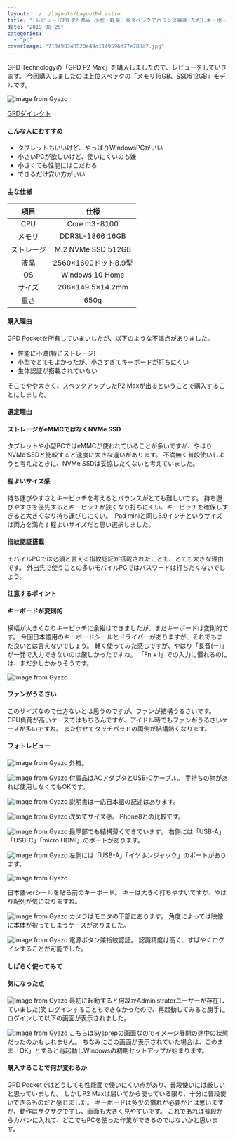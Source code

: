 ```yaml
---
layout: ../../layouts/LayoutMd.astro
title: "[レビュー]GPD P2 Max 小型・軽量・高スペックでバランス最高(ただしキーボードは･･･)"
date: "2019-08-25"
categories: 
  - "pc"
coverImage: "713490348520e49d1149596d77e788d7.jpg"
---
```


GPD Technologyの「GPD P2 Max」を購入しましたので、レビューをしていきます。 今回購入しましたのは上位スペックの「メモリ16GB、SSD512GB」モデルです。

![Image from Gyazo](/archive/images/1db638c2544f0a9bf1b043ef04ef38fd.jpg)

[GPDダイレクト](https://gpd-direct.jp/)

#### こんな人におすすめ

- タブレットもいいけど、やっぱりWindowsPCがいい
- 小さいPCが欲しいけど、使いにくいのも嫌
- 小さくても性能にはこだわる
- できるだけ安い方がいい

#### 主な仕様

| 項目 | 仕様 |
| :-: | :-: |
| CPU | Core m3-8100 |
| メモリ | DDR3L-1866 16GB |
| ストレージ | M.2 NVMe SSD 512GB |
| 液晶 | 2560×1600ドット8.9型 |
| OS | Windows 10 Home |
| サイズ | 206×149.5×14.2mm |
| 重さ | 650g |

#### 購入理由

GPD Pocketを所有していまいしたが、以下のような不満点がありました。

- 性能に不満(特にストレージ)
- 小型でとてもよかったが、小さすぎてキーボードが打ちにくい
- 生体認証が搭載されていない

そこでやや大きく、スペックアップしたP2 Maxが出るということで購入することにしました。

#### 選定理由

#### ストレージがeMMCではなくNVMe SSD

タブレットや小型PCではeMMCが使われていることが多いですが、やはりNVMe SSDと比較すると速度に大きな違いがあります。 不満無く普段使いしようと考えたときに、NVMe SSDは妥協したくないと考えていました。

#### 程よいサイズ感

持ち運びやすさとキーピッチを考えるとバランスがとても難しいです。 持ち運びやすさを優先するとキーピッチが狭くなり打ちにくい、キーピッチを確保しすぎると大きくなり持ち運びしにくい。 iPad miniと同じ8.9インチというサイズは両方を満たす程よいサイズだと思い選択しました。

#### 指紋認証搭載

モバイルPCでは必須と言える指紋認証が搭載されたことも、とても大きな理由です。 外出先で使うことの多いモバイルPCではパスワードは打ちたくないでしょう。

#### 注意するポイント

#### キーボードが変則的

横幅が大きくなりキーピッチに余裕はできましたが、まだキーボードは変則的です。 今回日本語用のキーボードシールとドライバーがありますが、それでもまだ良いとは言えないでしょう。 軽く使ってみた感じですが、やはり「長音(ー)」が一発で入力できないのは厳しかったですね。 「Fn + l」での入力に慣れるのには、まだ少しかかりそうです。

![Image from Gyazo](/archive/images/67d5baed8fdc9d3526e573f85f5afdd5.jpg)

#### ファンがうるさい

このサイズなので仕方ないとは思うのですが、ファンが結構うるさいです。 CPU負荷が高いケースではもちろんですが、アイドル時でもファンがうるさいケースが多いですね。 また併せてタッチパッドの両側が結構熱くなります。

#### フォトレビュー

![Image from Gyazo](/archive/images/e54a6dd5a8afdfe24519401dad866d47.jpg)
外箱。

![Image from Gyazo](/archive/images/fec5a7ce37a81fab4a41c46d084a403f.jpg)
付属品はACアダプタとUSB-Cケーブル。 手持ちの物があれば使用しなくてもOKです。

![Image from Gyazo](/archive/images/fbe89d24eabdbe579bb25aa61e7cde48.jpg)
説明書は一応日本語の記述はあります。

![Image from Gyazo](/archive/images/44e78813afd6aec166bd13c09a7a5b60.jpg)
改めてサイズ感。iPhone8との比較です。

![Image from Gyazo](/archive/images/69a902d07614c3a31c9f4f1fb4cd086e.jpg)
最厚部でも結構薄くできています。 右側には「USB-A」「USB-C」「micro HDMI」のポートがあります。

![Image from Gyazo](/archive/images/ed2ae480a44dfd19a2853d2d76a35c34.jpg)
左側には「USB-A」「イヤホンジャック」のポートがあります。

![Image from Gyazo](/archive/images/e97801c70c207d562b800d98a1f0865f.jpg)

日本語verシールを貼る前のキーボード。 キーは大きく打ちやすいですが、やはり配列が気になりますね。

![Image from Gyazo](/archive/images/c84d7cd628ede580607f4ee460af57fa.jpg)
カメラはモニタの下部にあります。 角度によっては映像に本体が被ってしまうケースがありました。

![Image from Gyazo](/archive/images/40b9ab02fa0a769a15bb9bffaee4883e.jpg)
電源ボタン兼指紋認証。 認識精度は高く、すばやくログインすることが可能でした。

#### しばらく使ってみて

#### 気になった点

![Image from Gyazo](/archive/images/c3e2232ec950721ae4758f5b4689099f.jpg)
最初に起動すると何故かAdministratorユーザーが存在していました(笑 ログインすることもできなかったので、再起動してみると勝手にログインして以下の画面が表示されました。

![Image from Gyazo](/archive/images/4e1292f47d5a8489a8b0f86b71b6f79c1.jpg)
こちらはSysprepの画面なのでイメージ展開の途中の状態だったのかもしれません。 ちなみにこの画面が表示されていた場合は、このまま「OK」とすると再起動しWindowsの初期セットアップが始まります。

#### 購入することで何が変わるか

GPD Pocketではどうしても性能面で使いにくい点があり、普段使いには厳しいと思っていました。 しかしP2 Maxは届いてから使っている限り、十分に普段使いできるものだと感じました。 キーボードは多少の慣れが必要かとは思いますが、動作はサクサクですし、画面も大きく見やすいです。 これであれば普段からカバンに入れて、どこでもPCを使った作業ができるのではないかと思います。 
